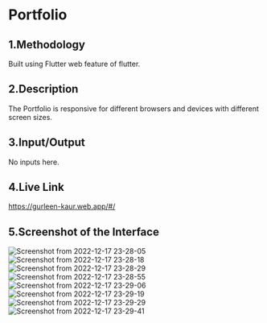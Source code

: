 # Portfolio
## 1.Methodology
Built using Flutter web feature of flutter. 
## 2.Description
The Portfolio is responsive for different browsers and devices with different screen sizes.
## 3.Input/Output
No inputs here.
## 4.Live Link
https://gurleen-kaur.web.app/#/
## 5.Screenshot of the Interface



![Screenshot from 2022-12-17 23-28-05](https://user-images.githubusercontent.com/69715084/208255192-7fc0e673-0dfb-4509-bc47-f197e5351c50.png)
![Screenshot from 2022-12-17 23-28-18](https://user-images.githubusercontent.com/69715084/208255197-1fc3126b-5626-433d-8776-4d75cfe2bec4.png)
![Screenshot from 2022-12-17 23-28-29](https://user-images.githubusercontent.com/69715084/208255199-8683b500-1114-4227-acd5-64f5ea68c8ee.png)
![Screenshot from 2022-12-17 23-28-55](https://user-images.githubusercontent.com/69715084/208255206-4da31794-8aa0-416a-b6de-ed3532d47052.png)
![Screenshot from 2022-12-17 23-29-06](https://user-images.githubusercontent.com/69715084/208255212-52732f09-becd-4c24-a5dc-38ad61bf3b98.png)
![Screenshot from 2022-12-17 23-29-19](https://user-images.githubusercontent.com/69715084/208255217-9cbfa333-2d1b-41fc-9b39-fa887700ea5e.png)
![Screenshot from 2022-12-17 23-29-29](https://user-images.githubusercontent.com/69715084/208255223-54722bf5-ad9d-49ff-b23a-12a17760d634.png)
![Screenshot from 2022-12-17 23-29-41](https://user-images.githubusercontent.com/69715084/208255232-c582e11b-9139-4bad-9b39-14a994db65ea.png)
